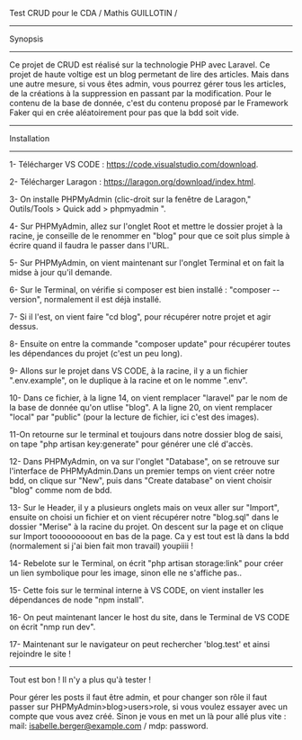 Test CRUD pour le CDA
/ Mathis GUILLOTIN /
______________________________________________________________________________
Synopsis
______________________________________________________________________________
Ce projet de CRUD est réalisé sur la technologie PHP avec Laravel.
Ce projet de haute voltige est un blog permetant de lire des articles.
Mais dans une autre mesure, si vous êtes admin, vous pourrez gérer tous les articles, de la créations à la suppression en passant par la modification.
Pour le contenu de la base de donnée, c'est du contenu proposé par le Framework Faker qui en crée aléatoirement pour pas que la bdd soit vide.
______________________________________________________________________________
Installation
______________________________________________________________________________
1- Télécharger VS CODE : https://code.visualstudio.com/download.

2- Télécharger Laragon : https://laragon.org/download/index.html.

3- On installe PHPMyAdmin (clic-droit sur la fenêtre de Laragon," Outils/Tools > Quick add > phpmyadmin ".

4- Sur PHPMyAdmin, allez sur l'onglet Root et mettre le dossier projet à la racine, je conseille de le renommer en "blog" pour que ce soit plus simple à écrire quand il faudra le passer dans l'URL.

5- Sur PHPMyAdmin, on vient maintenant sur l'onglet Terminal et on fait la midse à jour qu'il demande.

6- Sur le Terminal, on vérifie si composer est bien installé : "composer --version", normalement il est déjà installé.

7- Si il l'est, on vient faire "cd blog", pour récupérer notre projet et agir dessus.

8- Ensuite on entre la commande "composer update" pour récupérer toutes les dépendances du projet (c'est un peu long).

9- Allons sur le projet dans VS CODE, à la racine, il y a un fichier ".env.example", on le duplique à la racine et on le nomme ".env".

10- Dans ce fichier, à la ligne 14, on vient remplacer "laravel" par le nom de la base de donnée qu'on utlise "blog". A la ligne 20, on vient remplacer "local" par "public" (pour la lecture de fichier, ici c'est des images).

11-On retourne sur le terminal et toujours dans notre dossier blog de saisi, on tape "php artisan key:generate" pour générer une clé d'accès.

12- Dans PHPMyAdmin, on va sur l'onglet "Database", on se retrouve sur l'interface de PHPMyAdmin.Dans un premier temps on vient créer notre bdd, on clique sur "New", puis dans "Create database" on vient choisir "blog" comme nom de bdd. 

13- Sur le Header, il y a plusieurs onglets mais on veux aller sur "Import", ensuite on choisi un fichier et on vient récupérer notre "blog.sql" dans le dossier "Merise" à la racine du projet. On descent sur la page et on clique sur Import tooooooooout en bas de la page.
Ca y est tout est là dans la bdd (normalement si j'ai bien fait mon travail) youpiiii !

14- Rebelote sur le Terminal, on écrit "php artisan storage:link" pour créer un lien symbolique pour les image, sinon elle ne s'affiche pas..

15- Cette fois sur le terminal interne à VS CODE, on vient installer les dépendances de node "npm install".

16- On peut maintenant lancer le host du site, dans le Terminal de VS CODE on écrit "nmp run dev".

17- Maintenant sur le navigateur on peut rechercher 'blog.test' et ainsi rejoindre le site !
______________________________________________________________________________

Tout est bon ! Il n'y a plus qu'à tester !

Pour gérer les posts il faut être admin, et pour changer son rôle il faut passer sur PHPMyAdmin>blog>users>role, si vous voulez essayer avec un compte que vous avez créé.
Sinon je vous en met un là pour allé plus vite : mail: isabelle.berger@example.com / mdp: password.
